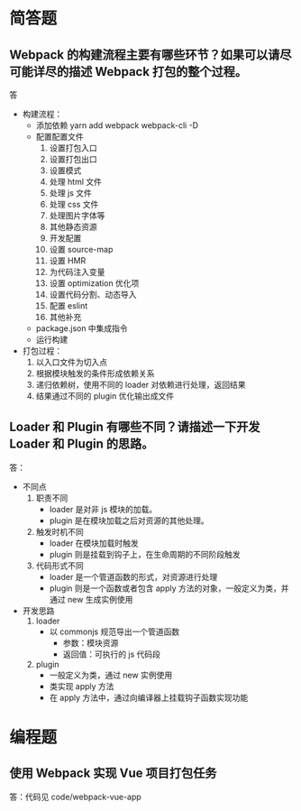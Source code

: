 # 简答题

## Webpack 的构建流程主要有哪些环节？如果可以请尽可能详尽的描述 Webpack 打包的整个过程。

答

- 构建流程：
  - 添加依赖 yarn add webpack webpack-cli -D
  - 配置配置文件
    1. 设置打包入口
    2. 设置打包出口
    3. 设置模式
    4. 处理 html 文件
    5. 处理 js 文件
    6. 处理 css 文件
    7. 处理图片字体等
    8. 其他静态资源
    9. 开发配置
    10. 设置 source-map
    11. 设置 HMR
    12. 为代码注入变量
    13. 设置 optimization 优化项
    14. 设置代码分割、动态导入
    15. 配置 eslint
    16. 其他补充
  - package.json 中集成指令
  - 运行构建
- 打包过程：
  1. 以入口文件为切入点
  2. 根据模块触发的条件形成依赖关系
  3. 递归依赖树，使用不同的 loader 对依赖进行处理，返回结果
  4. 结果通过不同的 plugin 优化输出成文件

## Loader 和 Plugin 有哪些不同？请描述一下开发 Loader 和 Plugin 的思路。

答：

- 不同点
  1. 职责不同
     - loader 是对非 js 模块的加载。
     - plugin 是在模块加载之后对资源的其他处理。
  2. 触发时机不同
     - loader 在模块加载时触发
     - plugin 则是挂载到钩子上，在生命周期的不同阶段触发
  3. 代码形式不同
     - loader 是一个管道函数的形式，对资源进行处理
     - plugin 则是一个函数或者包含 apply 方法的对象，一般定义为类，并通过 new 生成实例使用
- 开发思路
  1. loader
     - 以 commonjs 规范导出一个管道函数
       - 参数：模块资源
       - 返回值：可执行的 js 代码段
  2. plugin
     - 一般定义为类，通过 new 实例使用
     - 类实现 apply 方法
     - 在 apply 方法中，通过向编译器上挂载钩子函数实现功能

# 编程题

## 使用 Webpack 实现 Vue 项目打包任务

答：代码见 code/webpack-vue-app
